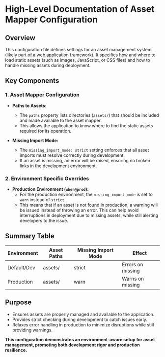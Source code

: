 # High-Level Documentation of Asset Mapper Configuration

## Overview
This configuration file defines settings for an asset management system (likely part of a web application framework). It specifies how and where to load static assets (such as images, JavaScript, or CSS files) and how to handle missing assets during deployment.

## Key Components

### 1. Asset Mapper Configuration
- **Paths to Assets:**  
  - The `paths` property lists directories (`assets/`) that should be included and made available to the asset mapper.  
  - This allows the application to know where to find the static assets required for its operation.

- **Missing Import Mode:**  
  - The `missing_import_mode: strict` setting enforces that all asset imports must resolve correctly during development.  
  - If an asset is missing, an error will be raised, ensuring no broken links in the development environment.

### 2. Environment Specific Overrides

- **Production Environment (`when@prod`):**
  - For the production environment, the `missing_import_mode` is set to `warn` instead of `strict`.  
  - This means that if an asset is not found in production, a warning will be issued instead of throwing an error. This can help avoid interruptions in deployment due to missing assets, while still alerting developers to the issue.

## Summary Table

| Environment   | Asset Paths | Missing Import Mode | Effect              |
|---------------|-------------|---------------------|---------------------|
| Default/Dev   | assets/     | strict              | Errors on missing   |
| Production    | assets/     | warn                | Warns on missing    |

## Purpose
- Ensures assets are properly managed and available to the application.
- Provides strict checking during development to catch issues early.
- Relaxes error handling in production to minimize disruptions while still providing warnings.

__This configuration demonstrates an environment-aware setup for asset management, promoting both development rigor and production resilience.__